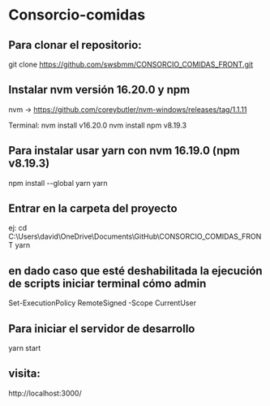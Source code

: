 # Consorcio-comidas

## Para clonar el repositorio:
git clone https://github.com/swsbmm/CONSORCIO_COMIDAS_FRONT.git

## Instalar nvm versión 16.20.0 y npm
nvm -> https://github.com/coreybutler/nvm-windows/releases/tag/1.1.11

Terminal:
    nvm install v16.20.0
    nvm install npm v8.19.3

## Para instalar usar yarn con nvm 16.19.0 (npm v8.19.3)
npm install --global yarn
yarn

## Entrar en la carpeta del proyecto
ej: cd C:\Users\david\OneDrive\Documents\GitHub\CONSORCIO_COMIDAS_FRONT
yarn

## en dado caso que esté deshabilitada la ejecución de scripts iniciar terminal cómo admin
Set-ExecutionPolicy RemoteSigned -Scope CurrentUser

## Para iniciar el servidor de desarrollo
yarn start

## visita:

http://localhost:3000/
